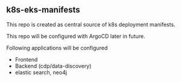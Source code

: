 ## k8s-eks-manifests

This repo is created as central source of k8s deployment manifests.

This repo will be configured with ArgoCD later in future.


Following applications will be configured

- Frontend 
- Backend (cdp/data-discovery)
- elastic search, neo4j
